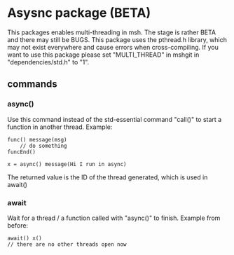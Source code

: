 # Asysnc package (BETA)
This packages enables multi-threading in msh. The stage is rather BETA and there may still be BUGS.
This package uses the pthread.h library, which may not exist everywhere and cause errors when cross-compiling.
If you want to use this package please set "MULTI_THREAD" in mshgit in "dependencies/std.h" to "1".

## commands

### async()
Use this command instead of the std-essential command "call()" to start a function in another thread.
Example:

    func() message(msg)
        // do something
    funcEnd()

    x = async() message(Hi I run in async)

The returned value is the ID of the thread generated, which is used in await()

### await
Wait for a thread / a function called with "async()" to finish.
Example from before:

    await() x()
    // there are no other threads open now

